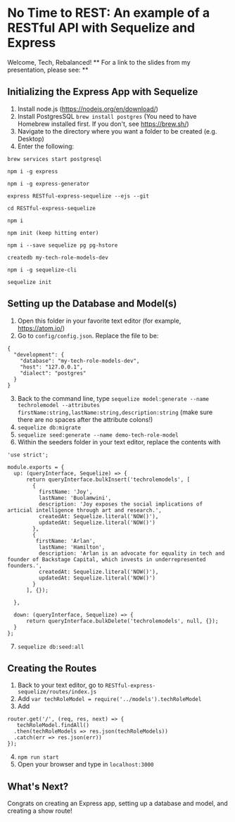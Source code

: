 # No Time to REST: An example of a RESTful API with Sequelize and Express

Welcome, Tech, Rebalanced! 
** For a link to the slides from my presentation, please see:  **

## Initializing the Express App with Sequelize
1. Install node.js (https://nodejs.org/en/download/)
2. Install PostgresSQL `brew install postgres` (You need to have Homebrew installed first. If you don't, see https://brew.sh/)
3. Navigate to the directory where you want a folder to be created (e.g. Desktop)
4. Enter the following:

`brew services start postgresql`

`npm i -g express`

`npm i -g express-generator`

`express RESTful-express-sequelize --ejs --git`

`cd RESTful-express-sequelize`

`npm i`

`npm init (keep hitting enter) `

`npm i --save sequelize pg pg-hstore`

`createdb my-tech-role-models-dev`

`npm i -g sequelize-cli`

`sequelize init`

## Setting up the Database and Model(s)
1. Open this folder in your favorite text editor (for example, https://atom.io/)
2. Go to `config/config.json`. Replace the file to be:
```
{
  "development": {
    "database": "my-tech-role-models-dev",
    "host": "127.0.0.1",
    "dialect": "postgres"
  }
}
```
3. Back to the command line, type `sequelize model:generate --name techrolemodel --attributes firstName:string,lastName:string,description:string` (make sure there are no spaces after the attribute colons!)
4. `sequelize db:migrate`
5. `sequelize seed:generate --name demo-tech-role-model`
6. Within the seeders folder in your text editor, replace the contents with 
```
'use strict';

module.exports = {
  up: (queryInterface, Sequelize) => {
      return queryInterface.bulkInsert('techrolemodels', [
        {
          firstName: 'Joy',
          lastName: 'Buolamwini',
          description: 'Joy exposes the social implications of articial intelligence through art and research.',
          createdAt: Sequelize.literal('NOW()'),
          updatedAt: Sequelize.literal('NOW()')
        },
        {
         firstName: 'Arlan',
          lastName: 'Hamilton',
          description: 'Arlan is an advocate for equality in tech and founder of Backstage Capital, which invests in underrepresented founders.',
          createdAt: Sequelize.literal('NOW()'),
          updatedAt: Sequelize.literal('NOW()')
        }
      ], {});

  },

  down: (queryInterface, Sequelize) => {
      return queryInterface.bulkDelete('techrolemodels', null, {});
  }
};
```
7. `sequelize db:seed:all`

## Creating the Routes
1. Back to your text editor, go to `RESTful-express-sequelize/routes/index.js`
2. Add `var techRoleModel = require('../models').techRoleModel`
3. Add 
```
router.get('/', (req, res, next) => { 
   techRoleModel.findAll()
  .then(techRoleModels => res.json(techRoleModels))
  .catch(err => res.json(err))
});
```
4. `npm run start`
5. Open your browser and type in `localhost:3000`

## What's Next?
Congrats on creating an Express app, setting up a database and model, and creating a show route! 
